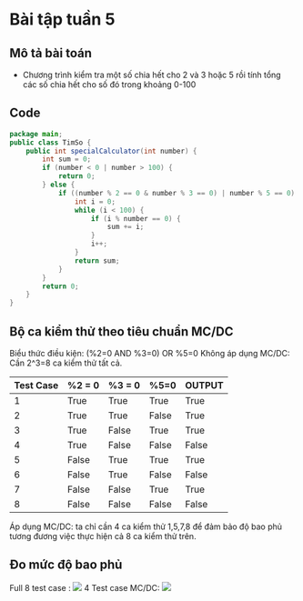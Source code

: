 # Bài tập tuần 5

## Mô tả bài toán

- Chương trình kiểm tra một số chia hết cho 2 và 3 hoặc 5 rồi tính tổng các số chia hết cho số đó trong khoảng 0-100

## Code 
```java
package main;
public class TimSo {
	public int specialCalculator(int number) {
		int sum = 0;
		if (number < 0 | number > 100) {
			return 0;
		} else {
			if ((number % 2 == 0 & number % 3 == 0) | number % 5 == 0) {
				int i = 0;
				while (i < 100) {
					if (i % number == 0) {
						sum += i;
					}
					i++;
				}
				return sum;
			}
		}
		return 0;
	}
}

```

## Bộ ca kiểm thử theo tiêu chuẩn MC/DC

Biểu thức điều kiện: (%2=0 AND %3=0) OR %5=0
Không áp dụng MC/DC: Cần 2^3=8 ca kiểm thử tất cả.

Test Case  | %2 = 0 | %3 = 0 | %5=0 | OUTPUT
------------- | ------------- | ------------- | ------------- | -------------
1  | True | True | True | True
2  | True | True | False | True
3  | True | False | True | True
4  | True | False | False | False
5  | False | True | True | True
6  | False | True | False | False
7  | False | False | True | True
8  | False | False | False | False

Áp dụng MC/DC: ta chỉ cần 4 ca kiểm thử 1,5,7,8 để đảm bảo độ bao phủ tương đương việc thực hiện cả 8 ca kiểm thử trên.

## Đo mức độ bao phủ

Full 8 test case : 
<img src="https://github.com/hoangbd58/int3117-2016/blob/master/BuiDangHoang/BT2/fullTestCase.png"/>
4 Test case MC/DC:
<img src="https://github.com/hoangbd58/int3117-2016/blob/master/BuiDangHoang/BT2/4TestCase.png"/>
